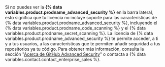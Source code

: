 Si no puedes ver la **{% data variables.product.prodname_advanced_security %}** en la barra lateral, esto significa que tu licencia no incluye soporte para las características de {% data variables.product.prodname_advanced_security %}, incluyendo el {% data variables.product.prodname_code_scanning %} y el {% data variables.product.prodname_secret_scanning %}. La licencia de {% data variables.product.prodname_advanced_security %} te permite acceder, a ti y a tus usuarios, a las características que te permiten añadir seguridad a tus repositorios ya tu código. Para obtener más información, consulta la sección "[Acerca de GitHub Advanced Security](/github/getting-started-with-github/about-github-advanced-security)" o contacta a {% data variables.contact.contact_enterprise_sales %}.

